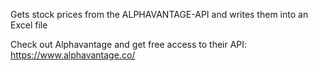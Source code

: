 Gets stock prices from the ALPHAVANTAGE-API and writes them into an Excel file


Check out Alphavantage and get free access to their API: https://www.alphavantage.co/
